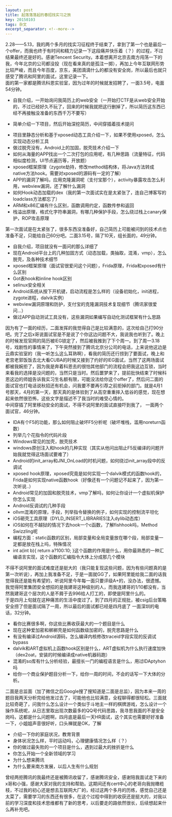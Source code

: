 ```yaml
---
layout: post
title: 起落落落起的春招找实习之旅
key: 20150103
tags: 杂文
excerpt_separator: <!--more-->
---
```

2.28——5.13，我的两个多月的找实习征程终于结束了，拿到了第一个也是最后一个offer，而我也终于有时间和精力记录一下这段痛并快乐着（？）的过程，不过结果最终还是好的。感谢Tencent Security。本着想离开北京去南方闯荡一下的我，今年北京的公司都没投（现在看来真的是孤注一掷），再加上今年互联网形势比较严峻，而且今年百度，京东，美团滴滴什么的都没有安全岗，所以最后也就只感受了腾讯和阿里的面试，这里记录一下。<!--more-->  
面的第一家都是腾讯科恩实验室，因为过年的时候就发招聘了，一面3.5号，电面54分钟。
+ 自我介绍，一开始询问我简历上的web安全（一开始打CTF是从web安全开始的，不过已经好久不玩了，回来的时候我就把这行删掉了，所以简历这东西已经不再接触没准备的东西千万不要写）  
* 简单介绍一下项目，然后开始深挖简历，中间穿插着技术提问  
- 项目里静态分析和基于xposed动态工具介绍一下，如果不使用xposed，怎么实现动态分析工具  
- 做过脱壳没有，Android上的加固，脱壳技术介绍一下  
- 如何从海量的APP找出一个二次打包的应用呢，有几种思路（流量特征，代码相似度检测，UI节点遍历等，开放题）  
- xposed框架原理（zygote劫持，修改method结构体，将Java方法转成native方法hook。需要对xposed的源码有一定的了解）  
- APP的漏洞了解吗，应用克隆漏洞呢（支付宝那个），activity暴露攻击怎么利用，webview漏洞，还了解什么漏洞  
- 如何Hook动态加载的dex（我的第一次面试实在是太紧张了，连自己博客写的loadclass方法都忘了）  
- ARM和x86汇编有什么区别，函数调用约定，函数传参和返回  
- 栈溢出原理，格式化字符串漏洞，有哪几种保护手段，怎么绕过栈上canary保护，ROP攻击原理  

第一次面试是在太紧张了，很多东西没准备好，自己简历上可能被问到的技术点也准备不足，只能给自己60分吧。二面3.15号，隔了10天，组长面的，49分钟。
- 自我介绍，项目就没有一面问的那么详细了  
- 现在Android平台上的几种加固方式（动态加载，类抽取，混淆，vmp），怎么脱壳，及各种技术细节   
- xposed框架原理（面试官很爱问这个问题），Frida原理，Frida和xposed有什么区别  
- Got表hook和inline hook区别  
- selinux安全相关  
- Android系统从按下开机键，启动流程是怎么样的（设备初始化，init进程，zygote进程，dalvik实例）  
- webview漏洞原理和防护，支付宝的克隆漏洞技术复现细节（腾讯家很爱问...）  
- 做过APP自动测试工具没有，这些漏洞如果编写自动化测试框架有什么思路  

因为有了一面的经历，二面发挥的我觉得自己是比较满意的，这次给自己打90分吧。完了之后x哥说面试官是不是说了个你这边问题不大，我说我也听到了。晚上的时候发现官网的简历被IEG锁定了，然后被我推到了下个周一。到了周一3.18号，戏剧性的事情来了，下午突然接到了腾讯北京分公司的电话，上来说他这边是云鼎实验室的（我一听怎么这么耳熟啊），看我的简历还行捞到了要面试，晚上和老宫老郭饭饭去北大看CUBA的时候又接到了约好的IEG面试，当然了这两场面试都被我婉拒了，因为我是奔着科恩去的很怕其他部门的流程会把我这边互锁，当时来看我的选择是没问题的，当然只是当时。然后噩梦来了，提前批快结束了时候科恩这边的师姐告诉我实习生名额有限，可能没法给你这个offer了，然后问二面的面试官也打电话说秋招还有机会，问我要不要再引荐之前拒掉的部门。就是4月1号那天，4月的第一天，那天真的是体验到了从高空重重摔入低谷的感觉，现在想起来依然很恐怖，这些文字是描述不了我当时的难受心情的。  
中间穿插了阿里移动安全的面试，不得不说阿里的面试直接吓到我了， 一面两个面试官，46分钟。 
- IDA有个F5的功能，那么如何阻止破坏F5分析呢（破坏堆栈，滥用noreturn函数）  
- 列举几个花指令的代码片段  
- Windows常见的加壳，脱壳技术  
- windows原创注入和hook的几种实现（其实从他问出阻止F5反编译的问题开始我就觉得这场面试要难了）  
- Android的init_array和JNI_OnLoad的时机问题，如何绕过init_array段中的反调试  
- xposed hook原理，xposed究竟是如何实现一个dalvik模式的函数hook的，Frida是如何实现native函数hook（好像还有一个问题记不起来了，因为第一次听说..）  
- Android常见的加固和脱壳技术，vmp了解吗，如何让你设计一个虚拟机保护你怎么实现  
- Android反调试的几种手段
- ollvm混淆的原理，手段，列举指令替换的例子，如何实现的控制流平坦化  
- iOS砸壳工具原理（DYLD_INSERT_LIBRARIES注入dylib动态库）  
- iOS如何在不越狱的情况下去hook一个c函数，了解fishhook吗，Method Swizzling呢  
- 编程方面：static函数的区别，局部变量和全局变量放在哪个段，局部变量一定都是放在栈上吗，特殊情况  
- int a(int b){
	return a?100:10;
}这个函数的作用是什么，用你最熟悉的一种汇编语言实现，这个函数的汇编指令大体上分成那几个模块  

不得不说阿里的面试难度还是挺大的（我只能复现这些问题，因为有些问题真的是第一次听说），再加上我准备不足，于是一面就GG了，如果阿里能给我二面的话我觉得我还是能有希望的，听说阿里今年每一面只要评级A+的，没办法，很遗憾。我觉得阿里集团安全想招的是我建哥这种级别的人，而我连建哥的1/10都没有，当然我建哥这个层次的人是不屑于去996给人打工的，即使是阿里什么的。  
于是四月上旬就在这种痛苦的生活中度过了。到了四月的正规批，被csig后台策略安全捞了但是面试隔了一周，所以最后的面试都已经是四月底了
一面深圳的电话，32分钟。  
- 看你比赛很多啊，你这些比赛收获最大的一个题目是什么  
- 现在这种爱加密和梆梆壳是如何函数级加密的，脱壳思路是什么  
- 有没有编译过Android源码，怎么编译内核修改traceid字段实现的反调试bypass  
- dalvik和ART虚拟机上函数hook区别是什么，ART虚拟机为什么执行速度加快（dex2oat，安装的时候编译成native机器码跑）  
- 混淆的so库有什么分析经验，最擅长一门的编程语言是什么，用过IDAptyhon吗  
- 给你一个商业保护题目分析一下，给你一周的时间，不会的话写一下大体的分析。  

二面是总监面（加了微信之后Google搜了搜知道是二面是总监），因为本来一周的题目我两天分析完给他发过去了，可能他也比较满意，全程聊得都很轻松。三面就比较奇葩了，问我什么怎么设计一个类似于斗地主一样的棋牌游戏，怎么设计一个操作系统呢，从日志里取出现次数最多的QQ号代码思路，我寻思我面的不是安全岗吗，这都是什么问题啊，四月底是最后一天HR面试，这个其实也需要好好准备一下，小姐姐声音很好听，口头禅就是OK，了解
- 介绍一下你的家庭状况，教育背景  
- 身体状况怎么样，平时运动吗，心理健康情况怎么样（？）  
- 你的做过最失败的一个项目是什么，遇到过最大的挫折是什么  
- 你怎么开始一个全新领域的学习  
- 为什么想来腾讯  
- 为什么要来南方发展，以后人生有什么规划

曾经两拒腾讯的我最终还是被腾讯收留了，感谢腾讯安全，感谢陪我面试走下来的x哥和小强，感谢大家对我的支持和帮助。这期间还有cert中心的老哥向我抛橄榄枝，不过我的初心还是想去互联网大厂的，经过这两个多月的历练，感觉自己还是太菜了，需要学习的东西还有很多，在这个过程中得到的收获还是挺大的，对我以前的学习深度和技术思维都有了新的思考，以后要走的路依然很长，后续想起来什么再补充吧。

